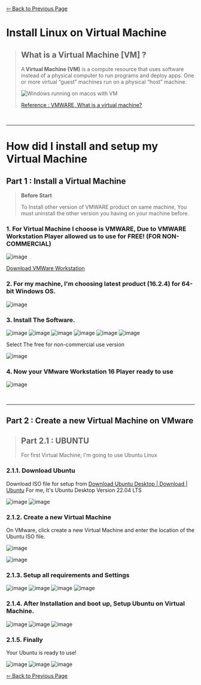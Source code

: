 [⇦ Back to Previous Page](./softwaredev_content_index.md)


# Install Linux on Virtual Machine

> ## What is a Virtual Machine [VM] ?
>
> A **Virtual Machine (VM)** is a compute resource that uses software instead of a physical computer to run programs and deploy apps. One or more virtual “guest” machines run on a physical “host” machine.
>
>
> ![Windows running on macos with VM ](https://live.staticflickr.com/65535/48656062338_7959e3ff23_b.jpg)
>
>
> [Reference : VMWARE, What is a virtual machine? ](./https://www.vmware.com/topics/glossary/content/virtual-machine.html)

<br/>

* * *

# How did I install and setup my Virtual Machine

## Part 1 : Install a Virtual Machine

> **Before Start**
>
> To Install other version of VMWARE product on same machine, You must uninstall the other version you having on your machine before. 

### 1. For Virtual Machine I choose is VMWARE, Due to **VMWARE Workstation Player** allowed us to use for **FREE! (FOR NON-COMMERCIAL)** 


![image](https://user-images.githubusercontent.com/109336369/181414254-66fae416-a5ef-4ed3-88a8-54514935f515.png)

[Download VMWare Workstation](https://www.vmware.com/products/workstation-player.html)


### 2. For my machine, I'm choosing latest product (16.2.4) for **64-bit Windows OS.**

![image](https://user-images.githubusercontent.com/109336369/181414646-e4f5b978-22dc-496e-98ce-f23fba7df1a9.png)
 

### 3. Install The Software.


 ![image](https://user-images.githubusercontent.com/109336369/181420113-8e5d3502-c43b-4d18-acc1-d7901ddd0c4c.png)
 ![image](https://user-images.githubusercontent.com/109336369/181420134-e23c6698-8a81-467c-ae1b-66217d06a145.png)
 ![image](https://user-images.githubusercontent.com/109336369/181420141-06d4a919-be59-432b-9ffa-172ab920dc9c.png)
 ![image](https://user-images.githubusercontent.com/109336369/181420157-26e160c9-baa2-46f3-9bb0-91ad247278c3.png)
 ![image](https://user-images.githubusercontent.com/109336369/181420269-1252e15f-ea0c-4d49-a623-422c72427349.png)
 ![image](https://user-images.githubusercontent.com/109336369/181420288-29dfef72-cb32-4d0f-8cec-ce3a7853657b.png)
 
 Select The free for non-commercial use version

![image](https://user-images.githubusercontent.com/109336369/181420357-4b1b8e25-6f87-4b18-a572-a99734225a4a.png)

### 4. Now your **VMware Workstation 16 Player** ready to use

![image](https://user-images.githubusercontent.com/109336369/181420654-3c3ec675-bc58-4cbb-a218-827a48259448.png)

<br/>

* * *

## Part 2 : Create a new Virtual Machine on VMware

> ## Part 2.1 : UBUNTU
> 
> For first Virtual Machine, I'm going to use Ubuntu Linux

### 2.1.1. Download Ubuntu

Download ISO file for setup from [Download Ubuntu Desktop | Download | Ubuntu](https://ubuntu.com/download/desktop)
For me, It's Ubuntu Desktop Version 22.04 LTS

![image](https://user-images.githubusercontent.com/109336369/181437268-8640d1ba-667b-4831-bf44-615a7978900b.png)
![image](https://user-images.githubusercontent.com/109336369/181437291-27969b2f-74b3-4eb2-8a40-0a52eb8184fb.png)

### 2.1.2. Create a new Virtual Machine

On VMware, click create a new Virtual Machine and enter the location of the Ubuntu ISO file.

![image](https://user-images.githubusercontent.com/109336369/181437605-84ecc2eb-de21-447c-81be-4bd127ca9f43.png)


![image](https://user-images.githubusercontent.com/109336369/181437751-244da95c-fb74-4b69-a730-3339add44af3.png)

### 2.1.3. Setup all requirements and Settings

![image](https://user-images.githubusercontent.com/109336369/181437928-e93d9b31-430d-42ae-9f20-e82a1723f850.png)
![image](https://user-images.githubusercontent.com/109336369/181437950-48b84c42-85d2-443b-9b4a-cad8d7c603e0.png)
![image](https://user-images.githubusercontent.com/109336369/181437973-33593c0e-dba1-44db-a2a5-6f8f9c22aa31.png)
![image](https://user-images.githubusercontent.com/109336369/181437998-b201cc16-33eb-411b-8d46-7829a569a246.png)

### 2.1.4. After Installation and boot up, Setup Ubuntu on Virtual Machine.

![image](https://user-images.githubusercontent.com/109336369/181438250-68fcb924-2028-494a-bb23-340b1ef60c8b.png)
![image](https://user-images.githubusercontent.com/109336369/181438341-013d523c-76ea-4697-965b-1949dd27dc4a.png)
![image](https://user-images.githubusercontent.com/109336369/181438299-7f86633f-65e9-47ea-8a4a-3332431b9cff.png)


### 2.1.5. Finally

Your Ubuntu is ready to use!

![image](https://user-images.githubusercontent.com/109336369/181438587-769562e9-6193-4f37-800f-055858ebfb49.png)
![image](https://user-images.githubusercontent.com/109336369/181438622-faca7ff5-8b81-4958-b9f2-fe56036d4378.png)
![image](https://user-images.githubusercontent.com/109336369/181438659-e53d2411-ee62-4410-bc64-5e268ddf5705.png)



[⇦ Back to Previous Page](./softwaredev_content_index.md)
